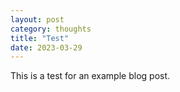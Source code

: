 ```yaml
---
layout: post
category: thoughts
title: "Test"
date: 2023-03-29
---
```

This is a test for an example blog post. 